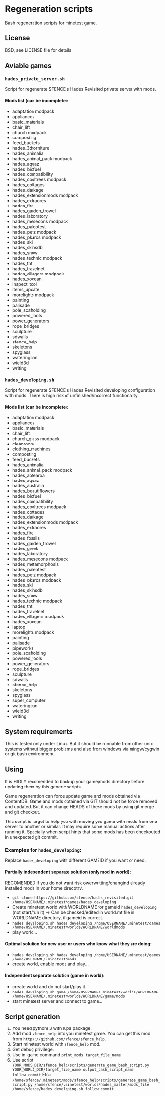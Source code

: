# Regeneration scripts

Bash regeneration scripts for minetest game.

## License

BSD, see LICENSE file for details

## Aviable games

### `hades_private_server.sh`

Script for regenerate SFENCE's Hades Revisited private server with mods.

#### Mods list (can be incomplete):

* adaptation modpack
* appliances
* basic_materials
* chair_lift
* church modpack
* composting
* feed_buckets
* hades_3dforniture
* hades_animalia
* hades_animal_pack modpack
* hades_aquaz
* hades_biofuel
* hades_compatibility
* hades_cooltrees modpack
* hades_cottages
* hades_darkage
* hades_extensionmods modpack
* hades_extraores
* hades_fire
* hades_garden_trowel
* hades_laboratory
* hades_mesecons modpack
* hades_paleotest
* hades_petz modpack
* hades_pkarcs modpack
* hades_ski
* hades_skinsdb
* hades_snow
* hades_technic modpack
* hades_tnt
* hades_travelnet
* hades_villagers modpack
* hades_xocean
* inspect_tool
* items_update
* morelights modpack
* painting
* palisade
* pole_scaffolding
* powered_tools
* power_generators
* rope_bridges
* sculpture
* sdwalls
* sfence_help
* skeletons
* spyglass
* wateringcan
* wield3d
* writing

### `hades_developing.sh`

Script for regenerate SFENCE's Hades Revisited developing configuration with mods. There is high risk of unfinished/incorrect functionality.

#### Mods list (can be incomplete):

* adaptation modpack
* appliances
* basic_materials
* chair_lift
* church_glass modpack
* cleanroom
* clothing_machines
* composting
* feed_buckets
* hades_animalia
* hades_animal_pack modpack
* hades_aotearoa
* hades_aquaz
* hades_australia
* hades_beautiflowers
* hades_biofuel
* hades_compatibility
* hades_cooltrees modpack
* hades_cottages
* hades_darkage
* hades_extensionmods modpack
* hades_extraores
* hades_fire
* hades_fossils
* hades_garden_trowel
* hades_greek
* hades_laboratory
* hades_mesecons modpack
* hades_metamorphosis
* hades_paleotest
* hades_petz modpack
* hades_pkarcs modpack
* hades_ski
* hades_skinsdb
* hades_snow
* hades_technic modpack
* hades_tnt
* hades_travelnet
* hades_villagers modpack
* hades_xocean
* laptop
* morelights modpack
* painting
* palisade
* pipeworks
* pole_scaffolding
* powered_tools
* power_generators
* rope_bridges
* sculpture
* sdwalls
* sfence_help
* skeletons
* spyglass
* super_computer
* wateringcan
* wield3d
* writing

## System requirements

This is tested only under Linux. But it should be runnable from other unix systems without bigger problems and also from windows via mingw/cygwin or git bash environment.

## Using

It is HIGLY recomended to backup your game/mods directory before updating them by this generic scripts.

Game regeneration can force update game and mods obtained via ContentDB. Game and mods obtained via GIT should not be force removed and updated. But it can change HEADS of these mods by using git merge and git checkout.

This script is target to help you with moving you game with mods from one server to another or similar. It may require some manual actions after running it. Specially when script hints that some mods has been checkouted in unexpected git commit.

### Examples for `hades_developing`:

Replace `hades_developing` with different GAMEID if you want or need. 

#### Partially independent separate solution (only mod in world):

RECOMENDED if you do not want risk owerwritting/changind already installed mods in your home direcotry.

  * `git clone https://github.com/sfence/hades_revisited.git /home/USERNAME/.minetest/games/hades_developing`
  * Create minetest world with WORLDNAME for gameid `hades_developing` (not start/run it) -> Can be checked/edited in world.mt file in WORLDNAME directory, if gameid is correct.
  * `hades_developing.sh hades_developing /home/USERNAME/.minetest/games /home/USERNAME/.minetest/worlds/WORLDNAME/worldmods`
  * play world...

#### Optimal solution for new user or users who know what they are doing:
  * `hades_developing.sh hades_developing /home/USERNAME/.minetest/games /home/USERNAME/.minetest/mods`
  * create world, enable mods and play...
  
#### Independent separate solution (game in world):
  * create world and do not start/play it.
  * `hades_developing.sh game /home/USERNAME/.minetest/worlds/WORLDNAME /home/USERNAME/.minetest/worlds/WORLDNAME/game/mods`
  * start minetest server and connect to game...

## Script generation

1) You need pythoni 3 with lupa package.
2) Add mod `sfence_help` into you minetest game. You can get this mod from `https://github.com/sfence/sfence_help`.
3) Start minetest world with `sfence_help` mod.
4) Get debug privilege.
5) Use in-game command `print_mods target_file_name`
6) Use script `YOUR_MODS_DIR/sfence_help/scripts/generate_game_bash_script.py YOUR_WORLD_DIR/target_file_name output_bash_script_name follow_commit`
  Etc.: `/home/sfence/.minetest/mods/sfence_help/scripts/generate_game_bash_script.py /home/sfence/.minetest/worlds/hades_master/mods_file /home/sfence/hades_developing.sh follow_commit`


